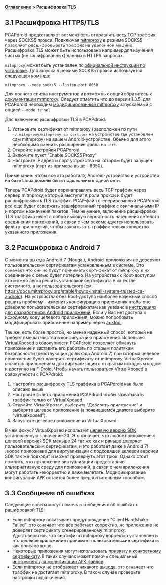 **[Оглавление](index)	>	Расшифровка TLS**

## 3.1 Расшифровка HTTPS/TLS

PCAPdroid предоставляет возможность отправлять весь TCP траффик через SOCKS5 прокси. Подключая [mitmproxy](https://github.com/emanuele-f/mitmproxy) в режиме SOCKS5 позволяет расшифровывать траффик на удаленной машине. Расшифровка TLS может быть использована например для изучения чистых (не зашифрованных) данных в HTTPS запросах.

`mitmproxy` может быть установлен по [официальной инструкции по установке](https://docs.mitmproxy.org/stable/overview-installation). Для запуска в режиме SOCKS5 прокси используется следующая команда:

```
mitmproxy --mode socks5 --listen-port 8050
```

Для полного списка инструментов и возможных опций обратитесь к [документации mitmproxy](https://docs.mitmproxy.org/stable). Следует отметить что до версии 1.3.5, для PCAPdroid необходим [модифицированный mitmproxy](https://github.com/emanuele-f/mitmproxy) запускаемый с опцией `--mode tunnel`.

Для включения расшифровки TLS в PCAPdroid:

1. Установите сертификат от mitmproxy (расположен по пути `~/.mitmproxy/mitmproxy-ca-cert.cer` на устройстве где установлен сам mitmproxy) на вашем Android-устройстве. Обычно для этого необходимо сменить расширение файла на `.crt`.
2. Откройте настройки PCAPdroid
3. Включите пункт "Enable SOCKS5 Proxy"
4. Настройте IP адрес и порт устройства на котором будет запущен mitmproxy (порт из примера выше - 8050).

Примечание: чтобы все это работало, Android-устройство и устройство на базе Linux должны быть подключены к одной сети.

Теперь PCAPdroid будет перенаправлять весь TCP траффик через сервер mitmproxy, который выступит в роли прокси и будет расшифровывать TLS траффик.
PCAP-файл сгенерированный PCAPdroid все еще будет содержать зашифрованный траффик с оригинальными IP и портом назначения пакетов.
Тем не менее, включение расшифровки TLS траффика несет с собой высокую вероятность нарушения сетевого соединения приложений, в связи с чем рекомендуется использовать фильтр приложений, чтобы захватывать траффик только конкретно указанного приложения.

## 3.2 Расшифровка с Android 7

С момента выхода Android 7 (Nougat), Android-приложения не доверяют пользовательским сертификатам установленным в системе. Это означает что они не будут принимать сертификат от mitmproxy и их соединение с сетью будет потеряно. На устройствах с Root-доступом это можно легко решить установкой сертификата в качестве системного, а не пользовательского (см. https://docs.mitmproxy.org/stable/howto-install-system-trusted-ca-android). На устройствах без Root-доступа наиболее надежный способ решить проблему - изменить конфигурацию приложения чтобы оно доверяло пользовательским сертификатам как указано в  [инструкциях для разработчиков Android приложений](https://developer.android.com/training/articles/security-config.html). Если у Вас нет доступа к исходному коду целевого приложения, можно попробовать модифицировать приложение например через [apktool](https://ibotpeaches.github.io/Apktool).

Так же, есть более простой, но менее надежный способ, который не требует вмешательства в конфигурацию приложения. Используя [VirtualXposed](https://github.com/android-hacker/VirtualXposed) в совокупности PCAPdroid позволяет обмануть приложение и заставить его работать по старым политикам безопасности (действующие до выхода Android 7) при которых целевое приложение будет доверять сертификату от mitmproxy. VirtualXposed является приложением для виртуализации с открытым исходным кодом и доступно на [F-Droid](https://f-droid.org/en/packages/io.va.exposed/). Чтобы начать пользоваться VirtualXposed в совокупности с PCAPdroid:

1. Настройте расшифровку TLS траффика в PCAPdroid как было описано выше
2. Настройте фильтр приложений PCAPdroid чтобы захватывать траффик только от VirtualXposed
3. Откройте VirtualXposed, выберите "Добавить приложение" и выберите целевое приложение (в появившемся диалоге выберите "virtualxposed").
4. Запустите целевое приложение из VirtualXposed.

В чем фокус? VirtualXposed использует [целевую версию SDK](https://github.com/android-hacker/VirtualXposed/blob/vxp/VirtualApp/app/build.gradle) установленную в значение 23. Это означает, что любое приложение с целевой версией SDK меньше 24 так же как и раньше доверяет пользовательским сертификатам, и это работает даже в Android 7! Любое приложение для виртуализации с подходящей целевой версией SDK так же подходит и может провернуть этот трюк. Однако стоит помнить, что приложение виртуализации предоставляет альтернативную среду для приложений, в связи с чем приложения могут работать некорректно и даже вылетать. Модифицирование конфигурации APK остается более предпочтительным способом.

## 3.3 Сообщения об ошибках

Следующие советы могут помочь в сообщениях об ошибках с рашифровкой TLS:

- Если mitmproxy показывает предупреждение "Client Handshake Failed", это означает что все работает корректно, но приложение не доверяет сертификату сгенерированному mitmproxy. Удостоверьтесь, что сертификат mitmproxy корректно установлен и что целевое приложение принимает пользовательские сертификаты как описано выше.
- Некоторые приложения могут использовать [привязку к конкретному сертификату](https://developer.android.com/training/articles/security-ssl#Pinning). В таких случаях может помочь специальный [инструмент для модификации APK файлов](https://github.com/shroudedcode/apk-mitm).
- Если mitmproxy не отображает никакого вывода, это означает что траффик не достигает mitmproxy. В таком случае проверьте настройки подключения.
